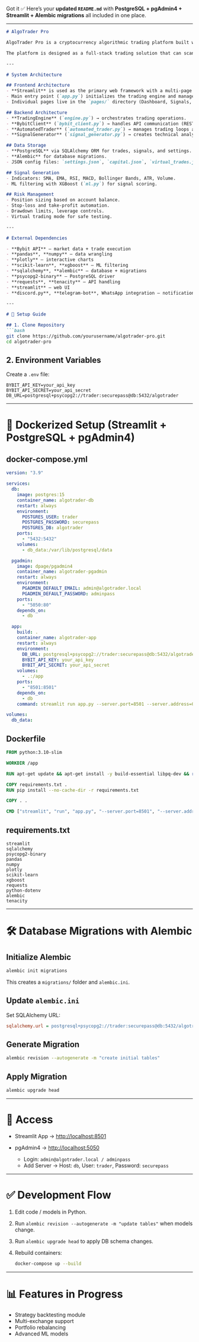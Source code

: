 Got it ✅
Here’s your **updated `README.md`** with **PostgreSQL + pgAdmin4 + Streamlit + Alembic migrations** all included in one place.

---

````markdown
# AlgoTrader Pro

AlgoTrader Pro is a cryptocurrency algorithmic trading platform built with Streamlit that provides automated trading capabilities across multiple trading pairs on the Bybit exchange. The system operates in both virtual (paper trading) and real trading modes, featuring signal generation using technical indicators, machine learning filtering, portfolio management, and comprehensive performance analytics.

The platform is designed as a full-stack trading solution that can scan multiple cryptocurrency markets, generate trading signals based on technical analysis, execute trades automatically, and provide real-time monitoring and reporting capabilities through an intuitive web interface.

---

# System Architecture

## Frontend Architecture
- **Streamlit** is used as the primary web framework with a multi-page architecture.
- Main entry point (`app.py`) initializes the trading engine and manages session state.
- Individual pages live in the `pages/` directory (Dashboard, Signals, Trades, Performance Analytics, Settings).

## Backend Architecture
- **TradingEngine** (`engine.py`) → orchestrates trading operations.
- **BybitClient** (`bybit_client.py`) → handles API communication (REST + WebSocket).
- **AutomatedTrader** (`automated_trader.py`) → manages trading loops and execution.
- **SignalGenerator** (`signal_generator.py`) → creates technical analysis signals.

## Data Storage
- **PostgreSQL** via SQLAlchemy ORM for trades, signals, and settings.
- **Alembic** for database migrations.
- JSON config files: `settings.json`, `capital.json`, `virtual_trades.json`.

## Signal Generation
- Indicators: SMA, EMA, RSI, MACD, Bollinger Bands, ATR, Volume.
- ML filtering with XGBoost (`ml.py`) for signal scoring.

## Risk Management
- Position sizing based on account balance.
- Stop-loss and take-profit automation.
- Drawdown limits, leverage controls.
- Virtual trading mode for safe testing.

---

# External Dependencies

- **Bybit API** – market data + trade execution
- **pandas**, **numpy** – data wrangling
- **plotly** – interactive charts
- **scikit-learn**, **xgboost** – ML filtering
- **sqlalchemy**, **alembic** – database + migrations
- **psycopg2-binary** – PostgreSQL driver
- **requests**, **tenacity** – API handling
- **streamlit** – web UI
- **discord.py**, **telegram-bot**, WhatsApp integration – notifications

---

# 🚀 Setup Guide

## 1. Clone Repository
```bash
git clone https://github.com/yourusername/algotrader-pro.git
cd algotrader-pro
````

## 2. Environment Variables

Create a `.env` file:

```env
BYBIT_API_KEY=your_api_key
BYBIT_API_SECRET=your_api_secret
DB_URL=postgresql+psycopg2://trader:securepass@db:5432/algotrader
```

---

# 🐳 Dockerized Setup (Streamlit + PostgreSQL + pgAdmin4)

## docker-compose.yml

```yaml
version: "3.9"

services:
  db:
    image: postgres:15
    container_name: algotrader-db
    restart: always
    environment:
      POSTGRES_USER: trader
      POSTGRES_PASSWORD: securepass
      POSTGRES_DB: algotrader
    ports:
      - "5432:5432"
    volumes:
      - db_data:/var/lib/postgresql/data

  pgadmin:
    image: dpage/pgadmin4
    container_name: algotrader-pgadmin
    restart: always
    environment:
      PGADMIN_DEFAULT_EMAIL: admin@algotrader.local
      PGADMIN_DEFAULT_PASSWORD: adminpass
    ports:
      - "5050:80"
    depends_on:
      - db

  app:
    build: .
    container_name: algotrader-app
    restart: always
    environment:
      DB_URL: postgresql+psycopg2://trader:securepass@db:5432/algotrader
      BYBIT_API_KEY: your_api_key
      BYBIT_API_SECRET: your_api_secret
    volumes:
      - .:/app
    ports:
      - "8501:8501"
    depends_on:
      - db
    command: streamlit run app.py --server.port=8501 --server.address=0.0.0.0

volumes:
  db_data:
```

## Dockerfile

```dockerfile
FROM python:3.10-slim

WORKDIR /app

RUN apt-get update && apt-get install -y build-essential libpq-dev && rm -rf /var/lib/apt/lists/*

COPY requirements.txt .
RUN pip install --no-cache-dir -r requirements.txt

COPY . .

CMD ["streamlit", "run", "app.py", "--server.port=8501", "--server.address=0.0.0.0"]
```

## requirements.txt

```
streamlit
sqlalchemy
psycopg2-binary
pandas
numpy
plotly
scikit-learn
xgboost
requests
python-dotenv
alembic
tenacity
```

---

# 🛠 Database Migrations with Alembic

## Initialize Alembic

```bash
alembic init migrations
```

This creates a `migrations/` folder and `alembic.ini`.

## Update `alembic.ini`

Set SQLAlchemy URL:

```ini
sqlalchemy.url = postgresql+psycopg2://trader:securepass@db:5432/algotrader
```

## Generate Migration

```bash
alembic revision --autogenerate -m "create initial tables"
```

## Apply Migration

```bash
alembic upgrade head
```

---

# 🔗 Access

* Streamlit App → [http://localhost:8501](http://localhost:8501)
* pgAdmin4 → [http://localhost:5050](http://localhost:5050)

  * Login: `admin@algotrader.local / adminpass`
  * Add Server → Host: `db`, User: `trader`, Password: `securepass`

---

# ✅ Development Flow

1. Edit code / models in Python.
2. Run `alembic revision --autogenerate -m "update tables"` when models change.
3. Run `alembic upgrade head` to apply DB schema changes.
4. Rebuild containers:

   ```bash
   docker-compose up --build
   ```

---

# 📊 Features in Progress

* Strategy backtesting module
* Multi-exchange support
* Portfolio rebalancing
* Advanced ML models